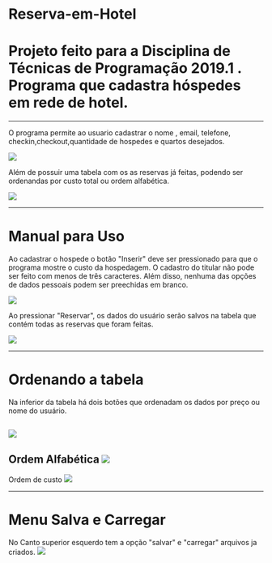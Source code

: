 # Reserva-em-Hotel
# Projeto feito para a Disciplina de Técnicas de Programação 2019.1 . Programa que cadastra hóspedes em rede de hotel.

---------------------------------------------------------------------------------------------------------------------------------------
O programa permite ao usuario cadastrar o nome , email, telefone, checkin,checkout,quantidade de hospedes e quartos desejados.

![](fotos/1.png)


Além de possuir uma tabela com os as reservas já feitas, podendo ser ordenandas por custo total ou ordem alfabética.


![](fotos/2.png)

---------------------------------------------------------------------------------------------------------------------------------------
# Manual para Uso

Ao cadastrar o hospede o botão "Inserir" deve ser pressionado para que o programa mostre o custo da hospedagem.
O cadastro do titular não pode ser feito com menos de três caracteres. Além disso, nenhuma das opções de dados pessoais podem ser preechidas em branco.

[](fotos/9.png)


![](fotos/3.png)

Ao pressionar "Reservar", os dados do usuário serão salvos na tabela que contém todas as reservas que foram feitas. 

![](fotos/4.png)

_______________________________________________________________________________________________________________________________________
# Ordenando a tabela

 Na inferior da tabela há dois botões que ordenadam os dados por preço ou nome do usuário.
 
 ![](fotos/4.png)
 -----------------
 Ordem Alfabética
 ![](fotos/4.png)
 ----------------
 Ordem de custo
 ![](fotos/4.png)
 _________________________________________________________________________________________________________________________________
# Menu Salva e Carregar

No Canto superior esquerdo tem a opção "salvar" e "carregar" arquivos ja criados.
![](fotos/5.png)







